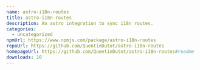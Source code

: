 ```yaml
---
name: astro-i18n-routes
title: astro-i18n-routes
description: An astro integration to sync i18n routes.
categories:
  - uncategorized
npmUrl: https://www.npmjs.com/package/astro-i18n-routes
repoUrl: https://github.com/QuentinDutot/astro-i18n-routes
homepageUrl: https://github.com/QuentinDutot/astro-i18n-routes#readme
downloads: 10
---
```


